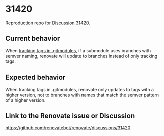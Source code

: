 # 31420

Reproduction repo for [Discussion 31420](https://github.com/renovatebot/renovate/discussions/31420).

## Current behavior

When [tracking tags in .gitmodules](https://docs.renovatebot.com/modules/manager/git-submodules/#updating-to-specific-tag-values), if a submodule uses branches with semver naming, renovate will update to branches instead of only tracking tags.

## Expected behavior

When tracking tags in .gitmodules, renovate only updates to tags with a higher version, not to branches with names that match the semver pattern of a higher version.

## Link to the Renovate issue or Discussion

https://github.com/renovatebot/renovate/discussions/31420
